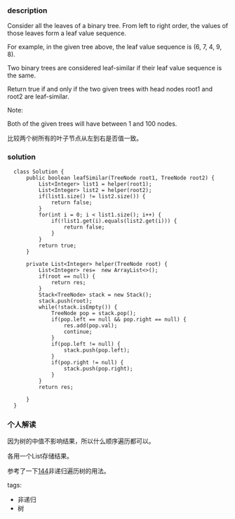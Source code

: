 ### description    
  Consider all the leaves of a binary tree.  From left to right order, the values of those leaves form a leaf value sequence.  
    
    
    
  For example, in the given tree above, the leaf value sequence is (6, 7, 4, 9, 8).  
    
  Two binary trees are considered leaf-similar if their leaf value sequence is the same.  
    
  Return true if and only if the two given trees with head nodes root1 and root2 are leaf-similar.  
    
     
    
  Note:  
    
  Both of the given trees will have between 1 and 100 nodes.  
    
  比较两个树所有的叶子节点从左到右是否值一致。  
### solution    
```    
  class Solution {  
      public boolean leafSimilar(TreeNode root1, TreeNode root2) {  
          List<Integer> list1 = helper(root1);  
          List<Integer> list2 = helper(root2);  
          if(list1.size() != list2.size()) {  
              return false;  
          }  
          for(int i = 0; i < list1.size(); i++) {  
              if(!list1.get(i).equals(list2.get(i))) {  
                  return false;  
              }  
          }  
          return true;  
      }  
    
      private List<Integer> helper(TreeNode root) {  
          List<Integer> res=  new ArrayList<>();  
          if(root == null) {  
              return res;  
          }  
          Stack<TreeNode> stack = new Stack();  
          stack.push(root);  
          while(!stack.isEmpty()) {  
              TreeNode pop = stack.pop();  
              if(pop.left == null && pop.right == null) {  
                  res.add(pop.val);  
                  continue;  
              }   
              if(pop.left != null) {  
                  stack.push(pop.left);  
              }  
              if(pop.right != null) {  
                  stack.push(pop.right);  
              }  
          }  
          return res;  
    
      }  
  }  
```    
    
### 个人解读    
  因为树的中值不影响结果，所以什么顺序遍历都可以。  
    
  各用一个List存储结果。  
    
  参考了一下[144](144_Binary%20Tree%20Preorder%20Traversal%20(Medium).md)非递归遍历树的用法。  
    
tags:    
  -  非递归  
  -  树  
